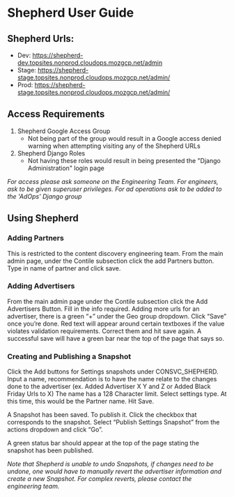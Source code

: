 # Shepherd User Guide

## Shepherd Urls:

- Dev: https://shepherd-dev.topsites.nonprod.cloudops.mozgcp.net/admin
- Stage: https://shepherd-stage.topsites.nonprod.cloudops.mozgcp.net/admin/
- Prod: https://shepherd-stage.topsites.nonprod.cloudops.mozgcp.net/admin/

## Access Requirements

1. Shepherd Google Access Group
   *  Not being part of the group would result in a Google access denied warning when attempting visiting any of the Shepherd URLs
2. Shepherd Django Roles
   * Not having these roles would result in being presented the "Django Administration" login page
   
*For access please ask someone on the Engineering Team. For engineers, ask to be given superuser privileges. For ad operations ask to be added to the 'AdOps' Django group*

## Using Shepherd

### Adding Partners
This is restricted to the content discovery engineering team. From the main admin page, under the Contile subsection click the 
add Partners button. Type in name of partner and click save.

### Adding Advertisers
From the main admin page under the Contile subsection click the Add Advertisers Button. 
Fill in the info required. Adding more urls for an advertiser, there is a green “+” 
under the Geo group dropdown. Click “Save” once you’re done. Red text will appear around certain textboxes if the value violates validation requirements. 
Correct them and hit save again. A successful save will have a green bar near the top of the page that says so.

### Creating and Publishing a Snapshot
Click the Add buttons for Settings snapshots under CONSVC_SHEPHERD. 
Input a name, recommendation is to have the name relate to the changes done to the advertiser 
(ex. Added Advertiser X Y and Z or Added Black Friday Urls to X) The name has a 128 Character limit. 
Select settings type. At this time, this would be the Partner name. Hit Save.

A Snapshot has been saved. To publish it. Click the checkbox that corresponds to the snapshot. 
Select “Publish Settings Snapshot” from the actions dropdown and click “Go”.

A green status bar should appear at the top of the page stating the snapshot has been published.

*Note that Shepherd is unable to undo Snapshots, if changes need to be undone, one would have to manually revert the advertiser information and create a new Snapshot.
For complex reverts, please contact the engineering team.*
